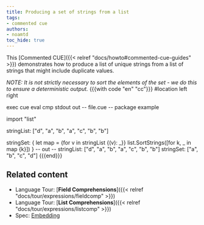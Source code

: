 ```yaml
---
title: Producing a set of strings from a list
tags:
- commented cue
authors:
- noamtd
toc_hide: true
---
```


This [Commented CUE]({{< relref "docs/howto#commented-cue-guides" >}})
demonstrates how to produce a list of unique strings from a list of strings that might include duplicate values.

_NOTE: It is not strictly necessary to sort the elements of the set - we do this to ensure a deterministic output._
{{{with code "en" "cc"}}}
#location left right

exec cue eval
cmp stdout out
-- file.cue --
package example

import "list"

stringList: ["d", "a", "b", "a", "c", "b", "b"]

stringSet: {
	let map = {for v in stringList {(v): _}}
	list.SortStrings([for k, _ in map {k}])
}
-- out --
stringList: ["d", "a", "b", "a", "c", "b", "b"]
stringSet: ["a", "b", "c", "d"]
{{{end}}}

## Related content

- Language Tour: [**Field Comprehensions**]({{< relref "docs/tour/expressions/fieldcomp" >}})
- Language Tour: [**List Comprehensions**]({{< relref "docs/tour/expressions/listcomp" >}})
- Spec: [Embedding](https://cuelang.org/docs/reference/spec/#embedding)